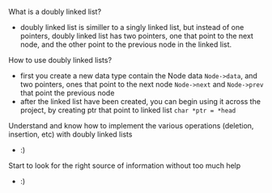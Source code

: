 What is a doubly linked list?
- doubly linked list is similler to a singly linked list, but instead of one pointers, doubly linked list has two pointers, one that point to the next node, and the other point to the previous node in the linked list.

How to use doubly linked lists?
- first you create a new data type contain the Node data `Node->data`,
	and two pointers, ones that point to the next node `Node->next` and `Node->prev` that point the previous node
- after the linked list have been created, you can begin using it across the project, by creating ptr that point to linked list `char *ptr = *head`

Understand and know how to implement the various operations (deletion, insertion, etc) with doubly linked lists
- :)

Start to look for the right source of information without too much help
- :)
